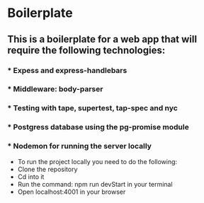 # Boilerplate

## This is a boilerplate for a web app that will require the following technologies:

### * Expess and express-handlebars
### * Middleware: body-parser
### * Testing with tape, supertest, tap-spec and nyc
### * Postgress database using the pg-promise module
### * Nodemon for running the server locally

* To run the project locally you need to do the following:
* Clone the repository
* Cd into it
* Run the command: npm run devStart in your terminal
* Open localhost:4001 in your browser
